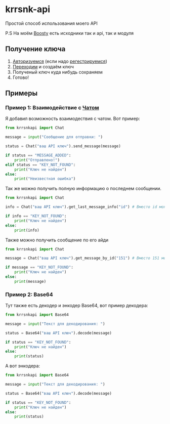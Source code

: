# krrsnk-api
Простой способ использования моего API

P.S На моём [Boosty](https://boosty.to/kararasenok_gd) есть исходники так и api, так и модуля
## Получение ключа
1. [Авторизуемся](https://kararasenok.ueuo.com/accounts/login.php) (если надо [регестрируемся](https://kararasenok.ueuo.com/accounts/register.php))
2. [Переходим](https://kararasenok.ueuo.com/api/create/) и создаём ключ
3. Полученый ключ куда нибудь сохраняем
4. Готово!
## Примеры
### Пример 1: Взаимодействие с [Чатом](https://kararasenok.ueuo.com/tests/phpchat)

Я добавил возможность взаимодествия с чатом. Вот пример:

```python
from krrsnkapi import Chat

message = input("Сообщение для отправки: ")

status = Chat("ваш API ключ").send_message(message)

if status == "MESSAGE_ADDED":
    print("Отправлено!")
elif status == "KEY_NOT_FOUND":
    print("Ключ не найден")
else:
    print("Неизвестная ошибка")
```

Так же можно получить полную информацию о последнем сообщении.

```python
from krrsnkapi import Chat

info = Chat("ваш API ключ").get_last_message_info("id") # Вместо id можно указать это: id - id сообщения | sender - имя отправителя | sender_id - айди отправителя | message - сообщение | created_at - когда отправлено

if info == "KEY_NOT_FOUND":
    print("Ключ не найден")
else:
    print(info)
```

Также можно получить сообщение по его айди

```python
from krrsnkapi import Chat

message = Chat("ваш API ключ").get_message_by_id("151") # Вместо 151 можно указать любой другой айди | так же можно указать чтоб вернуло только сообщение, для этого можно прописать returnMessage = "1" или просто "1" после айди (по умолчанию: returnMessage = "0")

if message == "KEY_NOT_FOUND":
    print("Ключ не найден")
else:
    print(message)
```

### Пример 2: Base64

Тут также есть декодер и энкодер Base64, вот пример декодера:

```python
from krrsnkapi import Base64

message = input("Текст для декодирования: ")

status = Base64("ваш API ключ").decode(message)

if status == "KEY_NOT_FOUND":
    print("Ключ не найден")
else:
    print(status)
```

А вот энкодера:

```python
from krrsnkapi import Base64

message = input("Текст для декодирования: ")

status = Base64("ваш API ключ").decode(message)

if status == "KEY_NOT_FOUND":
    print("Ключ не найден")
else:
    print(status)
```
